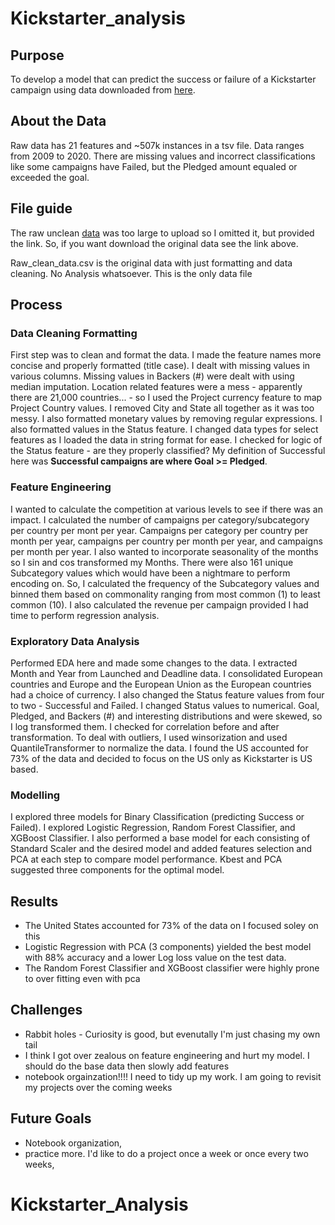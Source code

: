 # Kickstarter_analysis

## Purpose
To develop a model that can predict the success or failure of a Kickstarter campaign using data downloaded from [here](https://www.icpsr.umich.edu/web/NADAC/studies/38050). 

## About the Data
Raw data has 21 features and ~507k instances in a tsv file. Data ranges from 2009 to 2020. There are missing values and incorrect classifications like some campaigns have Failed, but the Pledged amount equaled or exceeded the goal. 

## File guide
The raw unclean [data](https://www.icpsr.umich.edu/web/NADAC/studies/38050) was too large to upload so I omitted it, but provided the link.
So, if you want download the original data see the link above.

Raw_clean_data.csv is the original data with just formatting and data cleaning. No Analysis whatsoever. This is the only data file

## Process

### Data Cleaning Formatting
First step was to clean and format the data. I made the feature names more concise and properly formatted (title case). I dealt with missing values in various columns. Missing values in Backers (#) were dealt with using median imputation. Location related features were a mess - apparently there are 21,000 countries... - so I used the Project currency feature to map Project Country values. I removed City and State all together as it was too messy. I also formatted monetary values by removing regular expressions. I also formatted values in the Status feature. I changed data types for select features as I loaded the data in string format for ease. I checked for logic of the Status feature - are they properly classified? My definition of Successful here was **Successful campaigns are where Goal >= Pledged**.

### Feature Engineering
I wanted to calculate the competition at various levels to see if there was an impact. I calculated the number of campaigns per category/subcategory per country per mont per year. Campaigns per category per country per month per year, campaigns per country per month per year, and campaigns per month per year. I also wanted to incorporate seasonality of the months so I sin and cos transformed my Months. There were also 161 unique Subcategory values which would have been a nightmare to perform encoding on. So, I calculated the frequency of the Subcategory values and binned them based on commonality ranging from most common (1) to least common (10). I also calculated the revenue per campaign provided I had time to perform regression analysis.

### Exploratory Data Analysis
Performed EDA here and made some changes to the data. I extracted Month and Year from Launched and Deadline data. I consolidated European countries and Europe and the European Union as the European countries had a choice of currency. I also changed the Status feature values from four to two - Successful and Failed. I changed Status values to numerical. Goal, Pledged, and Backers (#) and interesting distributions and were skewed, so I log transformed them. I checked for correlation before and after transformation. To deal with outliers, I used winsorization and used QuantileTransformer to normalize the data. I found the US accounted for 73% of the data and decided to focus on the US only as Kickstarter is US based.

### Modelling
I explored three models for Binary Classification (predicting Success or Failed). I explored Logistic Regression, Random Forest Classifier, and XGBoost Classifier. I also performed a base model for each consisting of Standard Scaler and the desired model and added features selection and PCA at each step to compare model performance. Kbest and PCA suggested three components for the optimal model.


## Results
- The United States accounted for 73% of the data on I focused soley on this
- Logistic Regression with PCA (3 components) yielded the best model with 88% accuracy and a lower Log loss value on the test data. 
- The Random Forest Classifier and XGBoost classifier were highly prone to over fitting even with pca

## Challenges
- Rabbit holes - Curiosity is good, but evenutally I'm just chasing my own tail
- I think I got over zealous on feature engineering and hurt my model. I should do the base data then slowly add features
- notebook orgainzation!!!! I need to tidy up my work. I am going to revisit my projects over the coming weeks

## Future Goals
- Notebook organization,
- practice more. I'd like to do a project once a week or once every two weeks,


# Kickstarter_Analysis
